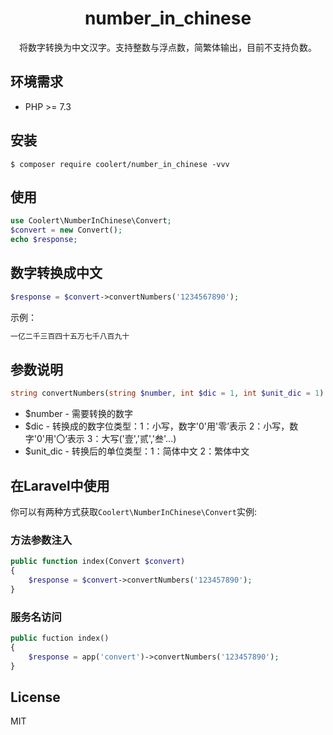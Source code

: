 <h1 align="center"> number_in_chinese </h1>

<p align="center">将数字转换为中文汉字。支持整数与浮点数，简繁体输出，目前不支持负数。</p>

## 环境需求

- PHP >= 7.3

## 安装

```shell
$ composer require coolert/number_in_chinese -vvv
```

## 使用

```php
use Coolert\NumberInChinese\Convert;
$convert = new Convert();
echo $response;
```

## 数字转换成中文

```php
$response = $convert->convertNumbers('1234567890');
```

示例：

```php
一亿二千三百四十五万七千八百九十
```

## 参数说明

```php
string convertNumbers(string $number, int $dic = 1, int $unit_dic = 1)
```

- $number - 需要转换的数字
- $dic - 转换成的数字位类型：1：小写，数字'0'用'零’表示 2：小写，数字'0'用'〇‘表示 3：大写('壹','贰','叁'...)
- $unit_dic - 转换后的单位类型：1：简体中文 2：繁体中文

## 在Laravel中使用

你可以有两种方式获取`Coolert\NumberInChinese\Convert`实例:

### 方法参数注入

```php
public function index(Convert $convert)
{
    $response = $convert->convertNumbers('123457890');
}
```

### 服务名访问

```php
public fuction index()
{
    $response = app('convert')->convertNumbers('123457890');
}
```

## License

MIT